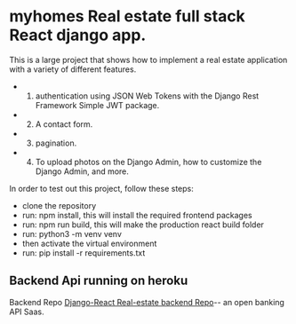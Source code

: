 # myhomes Real estate full stack React django app.
This is a large project that shows how to implement a real estate application with a variety of different features. 
- 1. authentication using JSON Web Tokens with the Django Rest Framework Simple JWT package. 
- 2. A contact form.
- 3.  pagination. 
- 4. To upload photos on the Django Admin, how to customize the Django Admin, and more.

In order to test out this project, follow these steps:
- clone the repository
- run: npm install, this will install the required frontend packages
- run: npm run build, this will make the production react build folder
- run: python3 -m venv venv
- then activate the virtual environment
- run: pip install -r requirements.txt

## Backend Api running on heroku
Backend Repo [Django-React Real-estate backend Repo](https://github.com/ader-api)-- an open banking API Saas.

